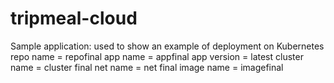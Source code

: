 # tripmeal-cloud
Sample application: used to show an example of deployment on Kubernetes
repo name = repofinal
app name = appfinal
app version = latest
cluster name = cluster final
net name = net final
image name = imagefinal
